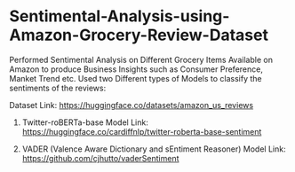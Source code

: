 # Sentimental-Analysis-using-Amazon-Grocery-Review-Dataset

Performed Sentimental Analysis on Different Grocery Items Available on Amazon to produce Business Insights such as Consumer Preference, Manket Trend etc. Used two Different types of Models to classify the sentiments of the reviews:

Dataset Link: https://huggingface.co/datasets/amazon_us_reviews

1) Twitter-roBERTa-base Model
Link: https://huggingface.co/cardiffnlp/twitter-roberta-base-sentiment

3) VADER (Valence Aware Dictionary and sEntiment Reasoner) Model
Link: https://github.com/cjhutto/vaderSentiment
